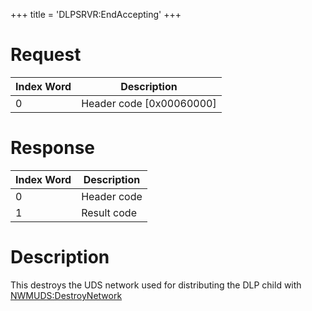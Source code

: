 +++
title = 'DLPSRVR:EndAccepting'
+++

# Request

| Index Word | Description                |
|------------|----------------------------|
| 0          | Header code \[0x00060000\] |

# Response

| Index Word | Description |
|------------|-------------|
| 0          | Header code |
| 1          | Result code |

# Description

This destroys the UDS network used for distributing the DLP child with
[NWMUDS:DestroyNetwork](NWMUDS:DestroyNetwork "wikilink")
